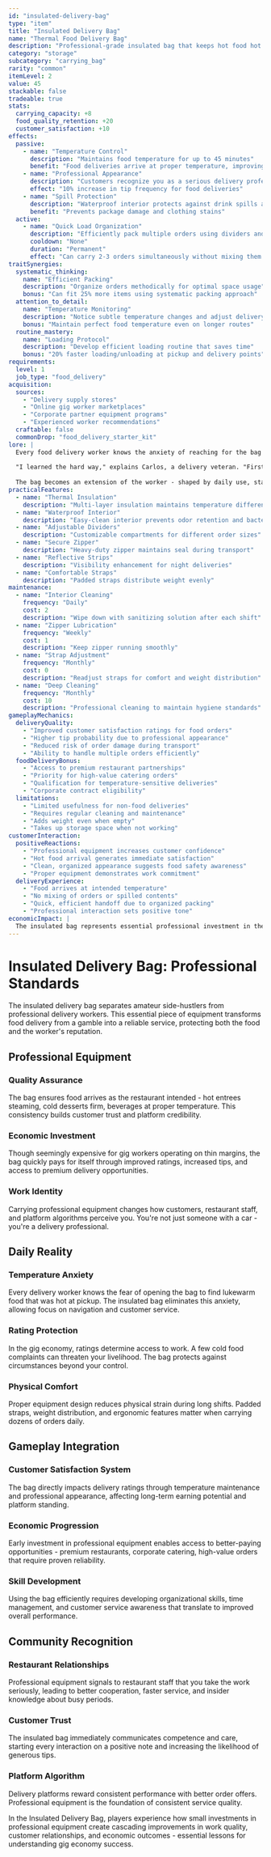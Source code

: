 ```yaml
---
id: "insulated-delivery-bag"
type: "item"
title: "Insulated Delivery Bag"
name: "Thermal Food Delivery Bag"
description: "Professional-grade insulated bag that keeps hot food hot and cold food cold during transport"
category: "storage"
subcategory: "carrying_bag"
rarity: "common"
itemLevel: 2
value: 45
stackable: false
tradeable: true
stats:
  carrying_capacity: +8
  food_quality_retention: +20
  customer_satisfaction: +10
effects:
  passive:
    - name: "Temperature Control"
      description: "Maintains food temperature for up to 45 minutes"
      benefit: "Food deliveries arrive at proper temperature, improving ratings"
    - name: "Professional Appearance"
      description: "Customers recognize you as a serious delivery professional"
      effect: "10% increase in tip frequency for food deliveries"
    - name: "Spill Protection"
      description: "Waterproof interior protects against drink spills and sauce leaks"
      benefit: "Prevents package damage and clothing stains"
  active:
    - name: "Quick Load Organization"
      description: "Efficiently pack multiple orders using dividers and sections"
      cooldown: "None"
      duration: "Permanent"
      effect: "Can carry 2-3 orders simultaneously without mixing them up"
traitSynergies:
  systematic_thinking:
    name: "Efficient Packing"
    description: "Organize orders methodically for optimal space usage"
    bonus: "Can fit 25% more items using systematic packing approach"
  attention_to_detail:
    name: "Temperature Monitoring"
    description: "Notice subtle temperature changes and adjust delivery priority"
    bonus: "Maintain perfect food temperature even on longer routes"
  routine_mastery:
    name: "Loading Protocol"
    description: "Develop efficient loading routine that saves time"
    bonus: "20% faster loading/unloading at pickup and delivery points"
requirements:
  level: 1
  job_type: "food_delivery"
acquisition:
  sources:
    - "Delivery supply stores"
    - "Online gig worker marketplaces" 
    - "Corporate partner equipment programs"
    - "Experienced worker recommendations"
  craftable: false
  commonDrop: "food_delivery_starter_kit"
lore: |
  Every food delivery worker knows the anxiety of reaching for the bag and feeling cold food that should be hot, or condensation from melted ice that should be frozen. This insulated bag is the difference between a satisfied customer and a one-star rating.
  
  "I learned the hard way," explains Carlos, a delivery veteran. "First week, I thought a regular backpack would work. Lost half my tips that week to cold pizza and warm ice cream. This bag pays for itself in better ratings alone."
  
  The bag becomes an extension of the worker - shaped by daily use, stained by a thousand meals, but reliable when it matters most. Professional delivery workers treat their insulated bag like a surgeon treats their instruments.
practicalFeatures:
  - name: "Thermal Insulation"
    description: "Multi-layer insulation maintains temperature differential"
  - name: "Waterproof Interior"
    description: "Easy-clean interior prevents odor retention and bacterial growth"
  - name: "Adjustable Dividers"
    description: "Customizable compartments for different order sizes"
  - name: "Secure Zipper"
    description: "Heavy-duty zipper maintains seal during transport"
  - name: "Reflective Strips"
    description: "Visibility enhancement for night deliveries"
  - name: "Comfortable Straps"
    description: "Padded straps distribute weight evenly"
maintenance:
  - name: "Interior Cleaning"
    frequency: "Daily"
    cost: 2
    description: "Wipe down with sanitizing solution after each shift"
  - name: "Zipper Lubrication"
    frequency: "Weekly"
    cost: 1
    description: "Keep zipper running smoothly"
  - name: "Strap Adjustment"
    frequency: "Monthly"
    cost: 0
    description: "Readjust straps for comfort and weight distribution"
  - name: "Deep Cleaning"
    frequency: "Monthly"
    cost: 10
    description: "Professional cleaning to maintain hygiene standards"
gameplayMechanics:
  deliveryQuality:
    - "Improved customer satisfaction ratings for food orders"
    - "Higher tip probability due to professional appearance"
    - "Reduced risk of order damage during transport"
    - "Ability to handle multiple orders efficiently"
  foodDeliveryBonus:
    - "Access to premium restaurant partnerships"
    - "Priority for high-value catering orders"
    - "Qualification for temperature-sensitive deliveries"
    - "Corporate contract eligibility"
  limitations:
    - "Limited usefulness for non-food deliveries"
    - "Requires regular cleaning and maintenance"
    - "Adds weight even when empty"
    - "Takes up storage space when not working"
customerInteraction:
  positiveReactions:
    - "Professional equipment increases customer confidence"
    - "Hot food arrival generates immediate satisfaction"
    - "Clean, organized appearance suggests food safety awareness"
    - "Proper equipment demonstrates work commitment"
  deliveryExperience:
    - "Food arrives at intended temperature"
    - "No mixing of orders or spilled contents"
    - "Quick, efficient handoff due to organized packing"
    - "Professional interaction sets positive tone"
economicImpact: |
  The insulated bag represents essential professional investment in the gig economy. The upfront cost ($45) pays for itself through improved ratings, increased tips, and access to better delivery opportunities. Food delivery without proper equipment results in poor customer experiences, low ratings, and eventual deactivation from delivery platforms.
---
```


# Insulated Delivery Bag: Professional Standards

The insulated delivery bag separates amateur side-hustlers from professional delivery workers. This essential piece of equipment transforms food delivery from a gamble into a reliable service, protecting both the food and the worker's reputation.

## Professional Equipment

### Quality Assurance
The bag ensures food arrives as the restaurant intended - hot entrees steaming, cold desserts firm, beverages at proper temperature. This consistency builds customer trust and platform credibility.

### Economic Investment
Though seemingly expensive for gig workers operating on thin margins, the bag quickly pays for itself through improved ratings, increased tips, and access to premium delivery opportunities.

### Work Identity
Carrying professional equipment changes how customers, restaurant staff, and platform algorithms perceive you. You're not just someone with a car - you're a delivery professional.

## Daily Reality

### Temperature Anxiety
Every delivery worker knows the fear of opening the bag to find lukewarm food that was hot at pickup. The insulated bag eliminates this anxiety, allowing focus on navigation and customer service.

### Rating Protection
In the gig economy, ratings determine access to work. A few cold food complaints can threaten your livelihood. The bag protects against circumstances beyond your control.

### Physical Comfort
Proper equipment design reduces physical strain during long shifts. Padded straps, weight distribution, and ergonomic features matter when carrying dozens of orders daily.

## Gameplay Integration

### Customer Satisfaction System
The bag directly impacts delivery ratings through temperature maintenance and professional appearance, affecting long-term earning potential and platform standing.

### Economic Progression
Early investment in professional equipment enables access to better-paying opportunities - premium restaurants, corporate catering, high-value orders that require proven reliability.

### Skill Development
Using the bag efficiently requires developing organizational skills, time management, and customer service awareness that translate to improved overall performance.

## Community Recognition

### Restaurant Relationships
Professional equipment signals to restaurant staff that you take the work seriously, leading to better cooperation, faster service, and insider knowledge about busy periods.

### Customer Trust
The insulated bag immediately communicates competence and care, starting every interaction on a positive note and increasing the likelihood of generous tips.

### Platform Algorithm
Delivery platforms reward consistent performance with better order offers. Professional equipment is the foundation of consistent service quality.

In the Insulated Delivery Bag, players experience how small investments in professional equipment create cascading improvements in work quality, customer relationships, and economic outcomes - essential lessons for understanding gig economy success.
